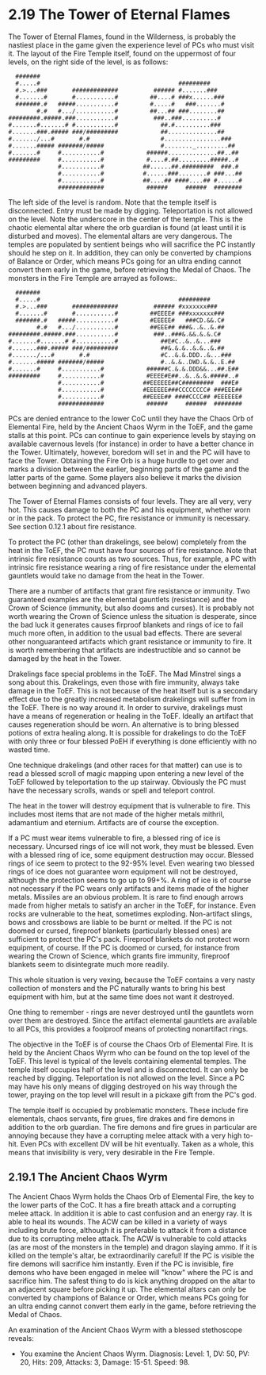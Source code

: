 # 2.19 The Tower of Eternal Flames

The Tower of Eternal Flames, found in the Wilderness, is probably the nastiest place in 
the game given the experience level of PCs who must visit it. The layout of the Fire 
Temple itself, found on the uppermost of four levels, on the right side of the level, is 
as follows:

```
  #######
  #.....#                                       #########
  #.>...###       #############          ###### #.......###
  #.......#       #...........#         ##....# ###x......###
  #######.#   #####...........#         #.....#   ###.......#
        #.#   #.../...........#         ##...## ###........##
#########.#####.###...........#          ###..###..........#
#.......#.......# #...........#            ##.#..........###
#.......###.##### ###/#########            ##..............##
#......./...#       #.#                    #................###
#.......##### #######/#####                #........_.........##
#.......#     #...........#            ######..............##..##
#########     #...........#            #....#.##.........#####..#
              #...........#           ##......##.#########  ###.#
              #...........#           #......###........# ###...##
              #...........#           ##....## ####....## #......#
              #############            ######     ######  ########
```

The left side of the level is random. Note that the temple itself is disconnected. Entry 
must be made by digging.  Teleportation is not allowed on the level. Note the underscore 
in the center of the temple. This is the chaotic elemental altar where the orb guardian is 
found (at least until it is disturbed and moves). The elemental altars are very dangerous. 
The temples are populated by sentient beings who will sacrifice the PC instantly should he 
step on it. In addition, they can only be converted by champions of Balance or Order, which 
means PCs going for an ultra ending cannot convert them early in the game, before retrieving 
the Medal of Chaos. The monsters in the Fire Temple are arrayed as follows:.

```
  #######
  #.....#                                       #########
  #.>...###       #############          ###### #xxxxxxx###
  #.......#       #...........#         ##EEEE# ###xxxxxxx###
  #######.#   #####...........#         #EEEEE#   ###CD.&&.C#
        #.#   #.../...........#         ##EEE## ###&..&..&.##
#########.#####.###...........#          ###..###&.&&.&.&.C#
#.......#.......# #...........#            ##E#C..&..&...###
#.......###.##### ###/#########            ##&.&.&..&.&..&.##
#......./...#       #.#                    #C..&.&.DDD..&...###
#.......##### #######/#####                #..&.&..DWD.&.&..E.##
#.......#     #...........#            ######C.&.&.DDD&&...##.E##
#########     #...........#            #EEEE#E##..&..&.&.#####..#
              #...........#           ##EEEEEE##C#########  ###E#
              #...........#           #EEEEEE###CCCCCCCC# ###EEE##
              #...........#           ##EEEE## ####CCCC## #EEEEEE#
              #############            ######     ######  ########
```

PCs are denied entrance to the lower CoC until they have the Chaos Orb of Elemental Fire, 
held by the Ancient Chaos Wyrm in the ToEF, and the game stalls at this point. PCs can 
continue to gain experience levels by staying on available cavernous levels (for instance) 
in order to have a better chance in the Tower. Ultimately, however, boredom will set in and 
the PC will have to face the Tower. Obtaining the Fire Orb is a huge hurdle to get over and 
marks a division between the earlier, beginning parts of the game and the latter parts of 
the game. Some players also believe it marks the division between beginning and advanced 
players.

The Tower of Eternal Flames consists of four levels. They are all very, very hot. This 
causes damage to both the PC and his equipment, whether worn or in the pack. To protect the 
PC, fire resistance or immunity is necessary. See section 0.12.1 about fire resistance.

To protect the PC (other than drakelings, see below) completely from the heat in the ToEF, 
the PC must have four sources of fire resistance. Note that intrinsic fire resistance 
counts as two sources. Thus, for example, a PC with intrinsic fire resistance wearing a 
ring of fire resistance under the elemental gauntlets would take no damage from the heat in 
the Tower.

There are a number of artifacts that grant fire resistance or immunity. Two guaranteed 
examples are the elemental gauntlets (resistance) and the Crown of Science (immunity, but 
also dooms and curses). It is probably not worth wearing the Crown of Science unless the 
situation is desperate, since the bad luck it generates causes firproof blankets and rings 
of ice to fail much more often, in addition to the usual bad effects. There are several 
other nonguaranteed artifacts which grant resistance or immunity to fire. It is worth 
remembering that artifacts are indestructible and so cannot be damaged by the heat in the 
Tower.

Drakelings face special problems in the ToEF. The Mad Minstrel sings a song about this. 
Drakelings, even those with fire immunity, always take damage in the ToEF. This is not 
because of the heat itself but is a secondary effect due to the greatly increased 
metabolism drakelings will suffer from in the ToEF. There is no way around it. In order to 
survive, drakelings must have a means of regeneration or healing in the ToEF. Ideally an 
artifact that causes regeneration should be worn. An alternative is to bring blessed 
potions of extra healing along. It is possible for drakelings to do the ToEF with only 
three or four blessed PoEH if everything is done efficiently with no wasted time.

One technique drakelings (and other races for that matter) can use is to read a blessed 
scroll of magic mapping upon entering a new level of the ToEF followed by teleportation to 
the up stairway. Obviously the PC must have the necessary scrolls, wands or spell and 
teleport control.

The heat in the tower will destroy equipment that is vulnerable to fire. This includes most 
items that are not made of the higher metals mithril, adamantium and eternium. Artifacts 
are of course the exception.

If a PC must wear items vulnerable to fire, a blessed ring of ice is necessary. Uncursed 
rings of ice will not work, they must be blessed. Even with a blessed ring of ice, some 
equipment destruction may occur. Blessed rings of ice seem to protect to the 92-95% level. 
Even wearing two blessed rings of ice does not guarantee worn equipment will not be 
destroyed, although the protection seems to go up to 99+%. A ring of ice is of course not 
necessary if the PC wears only artifacts and items made of the higher metals. Missiles are 
an obvious problem. It is rare to find enough arrows made from higher metals to satisfy an 
archer in the ToEF, for instance. Even rocks are vulnerable to the heat, sometimes 
exploding. Non-artifact slings, bows and crossbows are liable to be burnt or melted. If the 
PC is not doomed or cursed, fireproof blankets (particularly blessed ones) are sufficient 
to protect the PC's pack. Fireproof blankets do not protect worn equipment, of course. If 
the PC is doomed or cursed, for instance from wearing the Crown of Science, which grants 
fire immunity, fireproof blankets seem to disintegrate much more readily.

This whole situation is very vexing, because the ToEF contains a very nasty collection of 
monsters and the PC naturally wants to bring his best equipment with him, but at the same 
time does not want it destroyed.

One thing to remember - rings are never destroyed until the gauntlets worn over them are 
destroyed. Since the artifact elemental gauntlets are available to all PCs, this provides a 
foolproof means of protecting nonartifact rings.

The objective in the ToEF is of course the Chaos Orb of Elemental Fire. It is held by the 
Ancient Chaos Wyrm who can be found on the top level of the ToEF. This level is typical of 
the levels containing elemental temples. The temple itself occupies half of the level and 
is disconnected. It can only be reached by digging. Teleportation is not allowed on the 
level. Since a PC may have his only means of digging destroyed on his way through the 
tower, praying on the top level will result in a pickaxe gift from the PC's god.

The temple itself is occupied by problematic monsters. These include fire elementals, 
chaos servants, fire grues, fire drakes and fire demons in addition to the orb guardian. 
The fire demons and fire grues in particular are annoying because they have a corrupting 
melee attack with a very high to-hit. Even PCs with excellent DV will be hit eventually. 
Taken as a whole, this means that invisibility is very, very desirable in the Fire Temple.

## 2.19.1 The Ancient Chaos Wyrm

The Ancient Chaos Wyrm holds the Chaos Orb of Elemental Fire, the key to the lower parts 
of the CoC. It has a fire breath attack and a corrupting melee attack. In addition it is 
able to cast confusion and an energy ray. It is able to heal its wounds. The ACW can be 
killed in a variety of ways including brute force, although it is preferable to attack it 
from a distance due to its corrupting melee attack. The ACW is vulnerable to cold attacks 
(as are most of the monsters in the temple) and dragon slaying ammo. If it is killed on 
the temple's altar, be extraordinarily careful! If the PC is visible the fire demons will 
sacrifice him instantly. Even if the PC is invisible, fire demons who have been engaged 
in melee will "know" where the PC is and sacrifice him. The safest thing to do is kick 
anything dropped on the altar to an adjacent square before picking it up. The elemental 
altars can only be converted by champions of Balance or Order, which means PCs going for 
an ultra ending cannot convert them early in the game, before retrieving the Medal of 
Chaos.

An examination of the Ancient Chaos Wyrm with a blessed stethoscope reveals:

* You examine the Ancient Chaos Wyrm. Diagnosis: Level: 1, DV: 50, PV: 20, Hits: 209, Attacks: 3, Damage: 15-51. Speed: 98.

